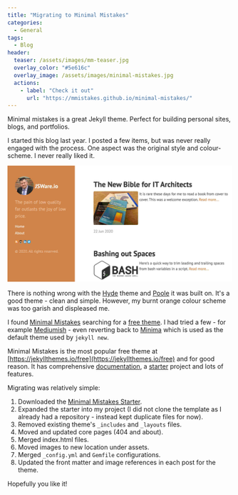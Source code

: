 ```yaml
---
title: "Migrating to Minimal Mistakes"
categories:
  - General
tags:
  - Blog
header:
  teaser: /assets/images/mm-teaser.jpg
  overlay_color: "#5e616c"
  overlay_image: /assets/images/minimal-mistakes.jpg
  actions:
    - label: "Check it out"
      url: "https://mmistakes.github.io/minimal-mistakes/"
---
```

Minimal mistakes is a great Jekyll theme. Perfect for building personal sites, blogs, and portfolios.

I started this blog last year. I posted a few items, but was never really engaged with the process. One aspect was the original style and colour-scheme. I never really liked it.

![Orange JSWare.io](/assets/images/jsware-orange.jpg)

There is nothing wrong with the [Hyde](http://hyde.getpoole.com) theme and [Poole](https://github.com/poole) it was built on.  It's a good theme - clean and simple. However, my burnt orange colour scheme was too garish and displeased me.

I found [Minimal Mistakes](https://mmistakes.github.io/minimal-mistakes/) searching for a [free theme](https://jekyllthemes.io/free). I had tried a few - for example [Mediumish](https://jekyllthemes.io/theme/mediumish) - even reverting back to [Minima](https://jekyll.github.io/minima/) which is used as the default theme used by `jekyll new`.

Minimal Mistakes is the most popular free theme at [https://jekyllthemes.io/free](https://jekyllthemes.io/free) and for good reason.  It has comprehensive [documentation](https://mmistakes.github.io/minimal-mistakes/docs/quick-start-guide/), a [starter](https://github.com/mmistakes/mm-github-pages-starter) project and lots of features.

Migrating was relatively simple:
1. Downloaded the [Minimal Mistakes Starter](https://github.com/mmistakes/mm-github-pages-starter).
1. Expanded the starter into my project (I did not clone the template as I already had a repository - instead kept duplicate files for now).
1. Removed existing theme's `_includes` and `_layouts` files.
1. Moved and updated core pages (404 and about).
1. Merged index.html files.
1. Moved images to new location under assets.
1. Merged `_config.yml` and `Gemfile` configurations.
1. Updated the front matter and image references in each post for the theme.

Hopefully you like it!
